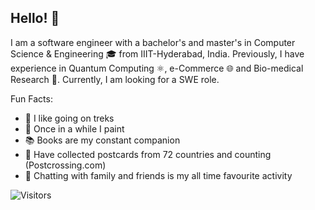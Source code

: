 ## Hello! 👋

I am a software engineer with a bachelor's and master's in Computer Science & Engineering 🎓 from IIIT-Hyderabad, India. Previously, I have experience in Quantum Computing ⚛️, e-Commerce 🌐 and Bio-medical Research 🦾. Currently, I am looking for a SWE role.

Fun Facts:
- 🥾 I like going on treks
- 🎨 Once in a while I paint
- 📚 Books are my constant companion
- 📮 Have collected postcards from 72 countries and counting (Postcrossing.com)
- 💬 Chatting with family and friends is my all time favourite activity


![Visitors](https://api.visitorbadge.io/api/visitors?path=Akshita07&label=Visitors&countColor=%2337d67a)
<!--
**Akshita07/Akshita07** is a ✨ _special_ ✨ repository because its `README.md` (this file) appears on your GitHub profile.
-->
